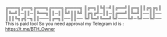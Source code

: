 ╔═══╗╔══╗╔═══╗╔═══╗╔════╗ ║╔═╗║╚╣─╝║╔══╝║╔═╗║║╔╗╔╗║ ║╚═╝║─║║─║╚══╗║║─║║╚╝║║╚╝ ║╔╗╔╝─║║─║╔══╝║╚═╝║──║║── ║║║╚╗╔╣─╗║║───║╔═╗║──║║── ╚╝╚═╝╚══╝╚╝───╚╝─╚╝──╚╝── This is paid tool So you need approval my Telegram id is : https://t.me/BTH_Owner
